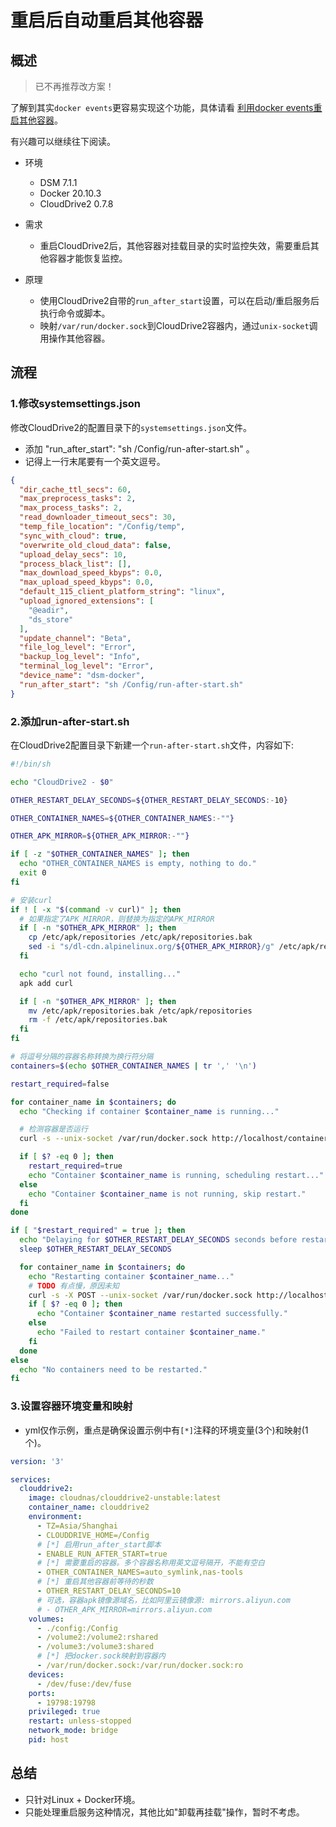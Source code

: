 # 重启后自动重启其他容器

## 概述

> 已不再推荐改方案！

了解到其实`docker events`更容易实现这个功能，具体请看 [利用docker events重启其他容器](https://github.com/northsea4/clouddrive-wwh/blob/main/docker/on-start-do-sth.md)。

有兴趣可以继续往下阅读。

- 环境
  - DSM 7.1.1
  - Docker 20.10.3
  - CloudDrive2 0.7.8

- 需求
  - 重启CloudDrive2后，其他容器对挂载目录的实时监控失效，需要重启其他容器才能恢复监控。

- 原理
  - 使用CloudDrive2自带的`run_after_start`设置，可以在启动/重启服务后执行命令或脚本。
  - 映射`/var/run/docker.sock`到CloudDrive2容器内，通过`unix-socket`调用操作其他容器。


## 流程

### 1.修改systemsettings.json

修改CloudDrive2的配置目录下的`systemsettings.json`文件。

- 添加 "run_after_start": "sh /Config/run-after-start.sh" 。
- 记得上一行末尾要有一个英文逗号。

```json
{
  "dir_cache_ttl_secs": 60,
  "max_preprocess_tasks": 2,
  "max_process_tasks": 2,
  "read_downloader_timeout_secs": 30,
  "temp_file_location": "/Config/temp",
  "sync_with_cloud": true,
  "overwrite_old_cloud_data": false,
  "upload_delay_secs": 10,
  "process_black_list": [],
  "max_download_speed_kbyps": 0.0,
  "max_upload_speed_kbyps": 0.0,
  "default_115_client_platform_string": "linux",
  "upload_ignored_extensions": [
    "@eadir",
    "ds_store"
  ],
  "update_channel": "Beta",
  "file_log_level": "Error",
  "backup_log_level": "Info",
  "terminal_log_level": "Error",
  "device_name": "dsm-docker",
  "run_after_start": "sh /Config/run-after-start.sh"
}
```


### 2.添加run-after-start.sh

在CloudDrive2配置目录下新建一个`run-after-start.sh`文件，内容如下:

```sh
#!/bin/sh

echo "CloudDrive2 - $0"

OTHER_RESTART_DELAY_SECONDS=${OTHER_RESTART_DELAY_SECONDS:-10}

OTHER_CONTAINER_NAMES=${OTHER_CONTAINER_NAMES:-""}

OTHER_APK_MIRROR=${OTHER_APK_MIRROR:-""}

if [ -z "$OTHER_CONTAINER_NAMES" ]; then
  echo "OTHER_CONTAINER_NAMES is empty, nothing to do."
  exit 0
fi

# 安装curl
if ! [ -x "$(command -v curl)" ]; then
  # 如果指定了APK_MIRROR，则替换为指定的APK_MIRROR
  if [ -n "$OTHER_APK_MIRROR" ]; then
    cp /etc/apk/repositories /etc/apk/repositories.bak
    sed -i "s/dl-cdn.alpinelinux.org/${OTHER_APK_MIRROR}/g" /etc/apk/repositories
  fi

  echo "curl not found, installing..."
  apk add curl

  if [ -n "$OTHER_APK_MIRROR" ]; then
    mv /etc/apk/repositories.bak /etc/apk/repositories
    rm -f /etc/apk/repositories.bak
  fi
fi

# 将逗号分隔的容器名称转换为换行符分隔
containers=$(echo $OTHER_CONTAINER_NAMES | tr ',' '\n')

restart_required=false

for container_name in $containers; do
  echo "Checking if container $container_name is running..."

  # 检测容器是否运行
  curl -s --unix-socket /var/run/docker.sock http://localhost/containers/$container_name/json | grep '"Running":true'

  if [ $? -eq 0 ]; then
    restart_required=true
    echo "Container $container_name is running, scheduling restart..."
  else
    echo "Container $container_name is not running, skip restart."
  fi
done

if [ "$restart_required" = true ]; then
  echo "Delaying for $OTHER_RESTART_DELAY_SECONDS seconds before restarting containers..."
  sleep $OTHER_RESTART_DELAY_SECONDS

  for container_name in $containers; do
    echo "Restarting container $container_name..."
    # TODO 有点慢，原因未知
    curl -s -X POST --unix-socket /var/run/docker.sock http://localhost/containers/$container_name/restart
    if [ $? -eq 0 ]; then
      echo "Container $container_name restarted successfully."
    else
      echo "Failed to restart container $container_name."
    fi
  done
else
  echo "No containers need to be restarted."
fi
```


### 3.设置容器环境变量和映射

- yml仅作示例，重点是确保设置示例中有`[*]`注释的环境变量(3个)和映射(1个)。

```yml
version: '3'

services:
  clouddrive2:
    image: cloudnas/clouddrive2-unstable:latest
    container_name: clouddrive2
    environment:
      - TZ=Asia/Shanghai
      - CLOUDDRIVE_HOME=/Config
      # [*] 启用run_after_start脚本
      - ENABLE_RUN_AFTER_START=true
      # [*] 需要重启的容器。多个容器名称用英文逗号隔开，不能有空白
      - OTHER_CONTAINER_NAMES=auto_symlink,nas-tools
      # [*] 重启其他容器前等待的秒数
      - OTHER_RESTART_DELAY_SECONDS=10
      # 可选，容器apk镜像源域名，比如阿里云镜像源: mirrors.aliyun.com
      # - OTHER_APK_MIRROR=mirrors.aliyun.com
    volumes:
      - ./config:/Config
      - /volume2:/volume2:rshared
      - /volume3:/volume3:shared
      # [*] 把docker.sock映射到容器内
      - /var/run/docker.sock:/var/run/docker.sock:ro
    devices:
      - /dev/fuse:/dev/fuse
    ports:
      - 19798:19798
    privileged: true
    restart: unless-stopped
    network_mode: bridge
    pid: host
```

## 总结

- 只针对Linux + Docker环境。
- 只能处理重启服务这种情况，其他比如"卸载再挂载"操作，暂时不考虑。